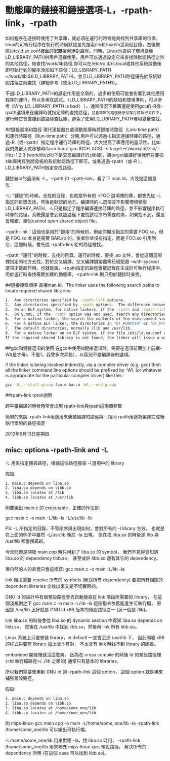 # 動態庫的鏈接和鏈接選項-L，-rpath-link，-rpath


如何程序在連接時使用了共享庫，就必須在運行的時候能夠找到共享庫的位置。linux的可執行程序在執行的時候默認是先搜索/lib和/usr/lib這兩個目錄，然後按照/etc/ld.so.conf裡面的配置搜索絕對路徑。同時，Linux也提供了環境變量LD_LIBRARY_PATH供用戶選擇使用，用戶可以通過設定它來查找除默認路徑之外的其他路徑，如查找/work/lib路徑,你可以在/etc/rc.d/rc.local或其他系統啟動後即可執行到的腳本添加如下語句：LD_LIBRARY_PATH =/work/lib:$(LD_LIBRARY_PATH)。並且LD_LIBRARY_PATH路徑優先於系統默認路徑之前查找（詳細參考《使用LD_LIBRARY_PATH》）。

不過LD_LIBRARY_PATH的設定作用是全局的，過多的使用可能會影響到其他應用程序的運行，所以多用在調試。（LD_LIBRARY_PATH的缺陷和使用準則，可以參考《Why LD_LIBRARY_PATH is bad》 ）。通常情況下推薦還是使用gcc的-R或-rpath選項來在編譯時就指定庫的查找路徑，`並且該庫的路徑信息保存在可執行文件中`，運行時它會直接到該路徑查找庫，避免了使用LD_LIBRARY_PATH環境變量查找。

##鏈接選項和路徑
現代連接器在處理動態庫時將鏈接時路徑（Link-time path）和運行時路徑（Run-time path）分開,用戶可以通過-L指定連接時庫的路徑，通過-R（或-rpath）指定程序運行時庫的路徑，大大提高了庫應用的靈活性。比如我們做嵌入式移植時#arm-linux-gcc $(CFLAGS) –o target –L/work/lib/zlib/ -llibz-1.2.3 (work/lib/zlib下是交叉編譯好的zlib庫)，將target編譯好後我們只要把zlib庫拷貝到開發板的系統默認路徑下即可。或者通過-rpath（或-R ）、LD_LIBRARY_PATH指定查找路徑。

鏈接器ld的選項有 -L，-rpath 和 -rpath-link，看了下 man ld，大致是這個意思：

-L: “鏈接”的時候，去找的目錄，也就是所有的 -lFOO 選項裡的庫，都會先從 -L 指定的目錄去找，然後是默認的地方。編譯時的-L選項並不影響環境變量LD_LIBRARY_PATH，-L只是指定了程序編譯連接時庫的路徑，並不影響程序執行時庫的路徑，系統還是會到默認路徑下查找該程序所需要的庫，如果找不到，還是會報錯，類似cannot open shared object file。

-rpath-link：這個也是用於“鏈接”的時候的，例如你顯示指定的需要 FOO.so，但是 FOO.so 本身是需要 BAR.so 的，後者你並沒有指定，而是 FOO.so 引用到它，這個時候，會先從 -rpath-link 給的路徑裡找。

-rpath: “運行”的時候，去找的目錄。運行的時候，要找 .so 文件，會從這個選項裡指定的地方去找。對於交叉編譯，交叉編譯鏈接器需已經配置 –with-sysroot 選項才能起作用。也就是說，-rpath指定的路徑會被記錄在生成的可執行程序中，用於運行時查找需要加載的動態庫。-rpath-link 則只用於鏈接時查找。

##鏈接搜索順序
直接man ld。The linker uses the following search paths to locate required shared libraries:


```sh
1.  Any directories specified by -rpath-link options.
2.  Any directories specified by -rpath options.  The difference between -rpath and -rpath-link is that directories specified by -rpath options are included in the executable and used at runtime, whereas the -rpath-link option is only effective at link time. Searching -rpath in this way is only supported by native linkers and cross linkers which have been configured with the --with-sysroot option.
3.  On an ELF system, for native linkers, if the -rpath and -rpath-link options were not used, search the contents of the environment variable "LD_RUN_PATH".
4.  On SunOS, if the -rpath option was not used, search any directories specified using -L options.
5.  For a native linker, the search the contents of the environment variable "LD_LIBRARY_PATH".
6.  For a native ELF linker, the directories in "DT_RUNPATH" or "DT_RPATH" of a shared library are searched for shared libraries needed by it. The "DT_RPATH" entries are ignored if "DT_RUNPATH" entries exist.
7.  The default directories, normally /lib and /usr/lib.
8.  For a native linker on an ELF system, if the file /etc/ld.so.conf exists, the list of directories found in that file.
If the required shared library is not found, the linker will issue a warning and continue with the link.

```


##gcc和鏈接選項的使用
在gcc中使用ld鏈接選項時，需要在選項前面加上前綴-Wl(是字母l，不是1，我曾多次弄錯），以區別不是編譯器的選項。

if the linker is being invoked indirectly, via a compiler driver (e.g. gcc) then all the linker command line options should be prefixed by -Wl, (or whatever is appropriate for the particular compiler driver) like this:

```sh
gcc -Wl,--start-group foo.o bar.o -Wl,--end-group
```

##rpath-link rptah說明
 
跨平臺編譯的時候時常會出現
rpath-link與rpath這兩個參數
 
簡單的來說:
rpath-link用途用來連結編譯的路徑與-L相同
rpath用途為編譯完成後執行環境的路徑指定
 
2012年9月13日星期四

## misc: options -rpath-link and -L
 
-L 用來指定搜尋路徑，根據這個路徑搜尋 -l 選項中的 library
 
假設:

```sh
1. main.c depends on liba.so
2. liba.so depends on libb.so
3. liba.so locates at /lib
4. libb.so locates at /usr/lib
```

則要編出 main.c 的 executable，正確的作法是:
 
gcc main.c -o main -L/lib -la -L/usr/lib -lb
 
PS: -L 所指定的目錄，不管順序與出現如何，會對所有的 -l library 生效，
也就是在上面的例子中雖然 -L/usr/lib 晚於 -la 出現，
但在找 liba.so 的時後是 /lib 與 /usr/lib 都會搜尋的。
 
今天問題是開發 main.cpp 時只用到了 liba.so 的 symbol，
我們不見得會知道 liba.so 的 dependency libb.so，
甚至或許 libb.so 還有其它的 dependency。
 
很自然的人的直覺只會這樣寫:  gcc main.c -o main -L/lib -la
 
link 階段需要 resolve 所有的 symbols (解決所有 dependency)
要把所有相關的 dependent libraries 全找出來又是不切實際的。
 
GNU ld 的設計中有個預設路徑會去自動搜尋在 link 階段所需要的 library，
在這個淺規則之下 gcc main.c -o main -L/lib -la 這個指令依舊能產生可執行檔，
原因是 /usr/lib 正好就是 GNU ld x86 版本的預設路徑之一 (另一個是 /lib)。
 
link liba.so 的時後會從 liba.so 的 dynamic section 中得知 liba.so depends on libb.so，
然後在 /usr/lib 中找到 libb.so，然後再 link 所有 libb.so。
 
 
Linux 系統上只要安裝 library，in default 一定會丟進 /usr/lib 下，
因此開發 x86 的程式只要有 library 加上版本有對，
不太會有 link 時找不到 library 的困擾。
 
embedded 開發裡就沒這麼爽，
因為在 cross compile 的時後 ld 的預設路徑裡 (<ld 執行檔路徑>/../lib 之類的)
通常只有基本的 libraries。
 
所以我們需要使用到 GNU ld 的 -rpath-link 這個 option，
這個 option 就是用來補強預設路徑。
 
假設:

```sh
1. main.c depends on liba.so
2. liba.so depends on libb.so
3. liba.so locates at /home/some_one/lib
4. libb.so locates at /home/some_one/lib
```

則 mips-linux-gcc main.cpp -o main -L/home/some_one/lib -la -rpath-link /home/some_one/lib
可以編出可執行檔。
 
-L/home/some_one/lib 用來對應 -la，找 liba.so 時用，
-rpath-link /home/some_one/lib 用來補充 mips-linux-gcc 預設路徑，
解決所有的 dependency 所用 (在這個 case 可以找到 libb.so)。

